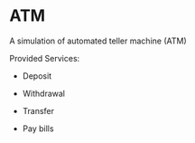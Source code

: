 # ATM
A simulation of automated teller machine (ATM)

Provided Services:
- Deposit

- Withdrawal

- Transfer

- Pay bills
